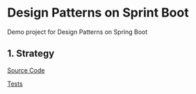# Design Patterns on Sprint Boot

Demo project for Design Patterns on Spring Boot

## 1. Strategy

[Source Code](/src/main/java/silas/yudi/design/patterns/strategy)

[Tests](/src/test/java/silas/yudi/design/patterns/strategy)
